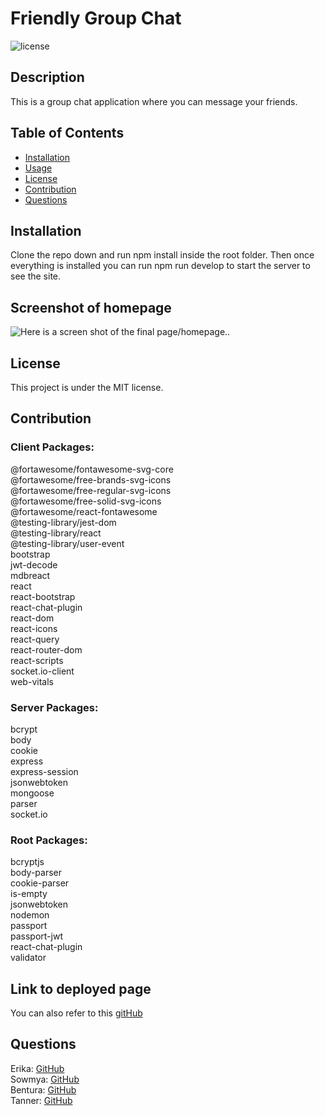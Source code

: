 # Friendly Group Chat

![license](https://img.shields.io/badge/license-MIT-red)

## Description

This is a group chat application where you can message your friends.

## Table of Contents

- [Installation](#installation)
- [Usage](#usage)
- [License](#license)
- [Contribution](#contribution)
- [Questions](#questions)

## Installation

Clone the repo down and run npm install inside the root folder. Then once everything is installed you can run npm run develop to start the server to see the site.

## Screenshot of homepage

![Here is a screen shot of the final page/homepage.](../client/src/images/FriendlyMessenger.png).

## License

This project is under the MIT license.

## Contribution

### Client Packages:

@fortawesome/fontawesome-svg-core  
@fortawesome/free-brands-svg-icons  
@fortawesome/free-regular-svg-icons  
@fortawesome/free-solid-svg-icons  
@fortawesome/react-fontawesome  
@testing-library/jest-dom  
@testing-library/react  
@testing-library/user-event  
bootstrap  
jwt-decode  
mdbreact  
react  
react-bootstrap  
react-chat-plugin  
react-dom  
react-icons  
react-query  
react-router-dom  
react-scripts  
socket.io-client  
web-vitals

### Server Packages:

bcrypt  
body  
cookie  
express  
express-session  
jsonwebtoken  
mongoose  
parser  
socket.io

### Root Packages:

bcryptjs  
body-parser  
cookie-parser  
is-empty  
jsonwebtoken  
nodemon  
passport  
passport-jwt  
react-chat-plugin  
validator

## Link to deployed page

You can also refer to this [gitHub](https://friendly-group.herokuapp.com/)

## Questions

Erika: [GitHub](https://github.com/erikaosterbur)  
Sowmya: [GitHub](https://github.com/SowmyaNagayya)  
Bentura: [GitHub](https://github.com/BenturaPeralez)  
Tanner: [GitHub](https://github.com/TannerOliver)
